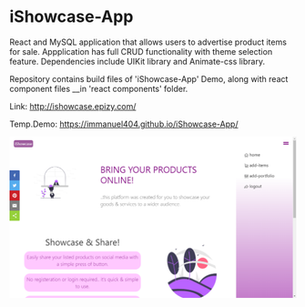 # iShowcase-App
React and MySQL application that allows users to advertise product items for sale. Appplication has full CRUD functionality with theme selection feature. Dependencies include UIKit library and Animate-css library.

Repository contains build files of 'iShowcase-App' Demo, along with react component files __in 'react components' folder.


Link: http://ishowcase.epizy.com/

Temp.Demo: https://immanuel404.github.io/iShowcase-App/

![](ishowcase.png)
